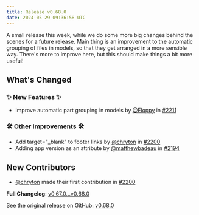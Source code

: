 ```yaml
---
title: Release v0.68.0
date: 2024-05-29 09:36:58 UTC
---
```

A small release this week, while we do some more big changes behind the scenes for a future release. Main thing is an improvement to the automatic grouping of files in models, so that they get arranged in a more sensible way. There's more to improve here, but this should make things a bit more useful!

## What's Changed
### ✨ New Features ✨
* Improve automatic part grouping in models by [@Floppy](https://github.com/Floppy) in [#2211](https://github.com/manyfold3d/manyfold/pull/2211)
### 🛠️ Other Improvements 🛠️
* Add  target="_blank" to footer links by [@chryton](https://github.com/chryton) in [#2200](https://github.com/manyfold3d/manyfold/pull/2200)
* Adding app version as an attribute by [@matthewbadeau](https://github.com/matthewbadeau) in [#2194](https://github.com/manyfold3d/manyfold/pull/2194)

## New Contributors
* [@chryton](https://github.com/chryton) made their first contribution in [#2200](https://github.com/manyfold3d/manyfold/pull/2200)

**Full Changelog**: [v0.67.0...v0.68.0](https://github.com/manyfold3d/manyfold/compare/v0.67.0...v0.68.0)

See the original release on GitHub: [v0.68.0](https://github.com/manyfold3d/manyfold/releases/tag/v0.68.0)
